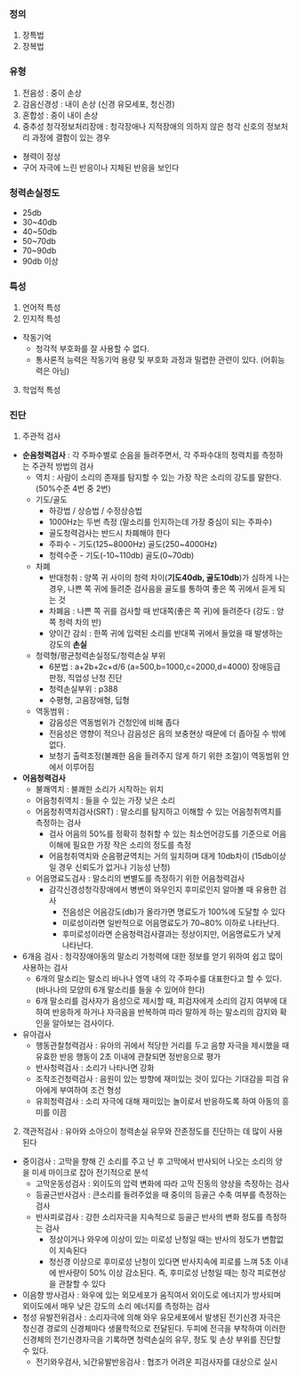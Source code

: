 ### 정의
1. 장특법
2. 장복법

### 유형
1. 전음성 : 중이 손상
2. 감음신경성 : 내이 손상 (신경 유모세포, 청신경)
3. 혼합성 : 중이 내이 손상
4. 중추성 청각정보처리장애 : 청각장애나 지적장애의 의하지 않은 청각 신호의 정보처리 과정에 결함이 있는 경우
  - 쳥력이 정상
  - 구어 자극에 느린 반응이나 지체된 반응을 보인다

### 청력손실정도
  - 25db
  - 30~40db
  - 40~50db
  - 50~70db
  - 70~90db
  - 90db 이상

### 특성
1. 언어적 특성
2. 인지적 특성
  - 작동기억
    - 청각적 부호화를 잘 사용할 수 없다.
    - 통사론적 능력은 작동기억 용량 및 부호화 과정과 밀렵한 관련이 있다. (어휘능력은 아님)
3. 학업적 특성

### 진단
1. 주관적 검사
  - **순음청력검사** : 각 주파수별로 순음을 들려주면서, 각 주파수대의 청력치를 측정하는 주관적 방법의 검사
    - 역치 : 사람이 소리의 존재를 탐지할 수 있는 가장 작은 소리의 강도를 말한다. (50%수준 4번 중 2번)
    - 기도/골도
      - 하강법 / 상승법 / 수정상승법
      - 1000Hz는 두번 측정 (말소리를 인지하는데 가장 중심이 되는 주파수)
      - 골도청력검사는 반드시 차폐해야 한다
      - 주파수 - 기도(125~8000Hz) 골도(250~4000Hz)
      - 청력수준 - 기도(-10~110db) 골도(0~70db)
    - 차폐
      - 반대청취 : 양쪽 귀 사이의 청력 차이(**기도40db, 골도10db**)가 심하게 나는 경우, 나쁜 쪽 귀에 들려준 검사음을 골도를 통하여 좋은 쪽 귀에서 듣게 되는 것
      - 차폐음 : 나쁜 쪽 귀를 검사할 때 반대쪽(좋은 쪽 귀)에 들려준다 (강도 : 양쪽 청력 차의 반)
      - 양이간 감쇠 : 한쪽 귀에 입력된 소리를 반대쪽 귀에서 들었을 때 발생하는 강도의 **손실**
    - 청력형/평균청력손실정도/청력손실 부위
      - 6분법 : a+2b+2c+d/6 (a=500,b=1000,c=2000,d=4000) 장애등급 판정, 직업성 난청 진단
      - 청력손실부위 : p388
      - 수평형, 고음장애형, 딥형
    - 역동범위 :
      - 감음성은 역동범위가 건청인에 비해 좁다
      - 전음성은 영향이 적으나 감음성은 음의 보충현상 때문에 더 좁아질 수 밖에 없다.
      - 보청기 출력조정(불쾌한 음을 들려주지 않게 하기 위한 조절)이 역동범위 안에서 이루어짐
  - **어음청력검사**
    - 불쾌역치 : 불쾌한 소리가 시작하는 위치
    - 어음청취역치 : 들을 수 있는 가장 낮은 소리
    - 어음청취역치검사(SRT) : 말소리를 탐지하고 이해할 수 있는 어음청취역치를 측정하는 검사
      - 검사 어음의 50%를 정확히 청취할 수 있는 최소언어강도를 기준으로 어음 이해에 필요한 가장 작은 소리의 정도를 측정
      - 어음청취역치와 순음평균역치는 거의 일치하며 대게 10db차이 (15db이상일 경우 신뢰도가 없거나 기능성 난청)
    - 어음명료도검사 : 말소리의 변별도를 측정하기 위한 어음청력검사
      - 감각신경성청각장애에서 병변이 와우인지 후미로인지 알아볼 때 유용한 검사
        - 전음성은 어음강도(db)가 올라가면 명료도가 100%에 도달할 수 있다
        - 미로성이라면 일반적으로 어음명료도가 70~80% 이하로 나타난다.
        - 후미로성이라면 순음청력검사결과는 정상이지만, 어음명료도가 낮게 나타난다.
  - 6개음 검사 : 청각장애아동의 말소리 가청력에 대한 정보를 얻기 위하여 쉽고 많이 사용하는 검사
    - 6개의 말소리는 말소리 바나나 영역 내의 각 주파수를 대표한다고 할 수 있다. (바나나의 모양의 6개 말소리를 들을 수 있어야 한다)
    - 6개 말소리를 검사자가 음성으로 제시할 때, 피검자에게 소리의 감지 여부에 대하여 반응하게 하거나 자극음을 반복하여 따라 말하게 하는 말소리의 감지와 확인을 알아보는 검사이다.
  - 유아검사
    - 행동관찰청력검사 : 유아의 귀에서 적당한 거리를 두고 음향 자극을 제시했을 때 유효한 반응 행동이 2초 이내에 관찰되면 정반응으로 평가
    - 반사청력검사 : 소리가 나타나면 강화
    - 조작조건청력검사 : 음원이 있는 방향에 재미있는 것이 있다는 기대감을 피검 유아에게 부여하여 조건 형성
    - 유희청력검사 : 소리 자극에 대해 재미있는 놀이로서 반응하도록 하여 아동의 흥미를 이끔
2. 객관적검사 : 유아와 소아으이 청력손실 유무와 잔존정도를 진단하는 데 많이 사용된다
  - 중이검사 : 고막을 향해 긴 소리를 주고 난 후 고막에서 반사되어 나오는 소리의 양을 미세 마이크로 잡아 전기적으로 분석
    - 고막운동성검사 : 외이도의 압력 변화에 따라 고막 진동의 양상을 측정하는 검사
    - 등골근반사검사 : 큰소리를 들려주었을 때 중이의 등골근 수축 여부를 측정하는 검사
    - 반사피로검사 : 강한 소리자극을 지속적으로 등골근 반사의 변화 정도를 측정하는 검사
      - 정상이거나 와우에 이상이 있는 미로성 난청일 때는 반사의 정도가 변함없이 지속된다
      - 청신경 이상으로 후미로성 난청이 있다면 반사지속에 피로를 느껴 5초 이내에 반사량이 50% 이상 감소된다. 즉, 후미로성 난청일 때는 청각 피로현상을 관찰할 수 있다
  - 이음향 방사검사 : 와우에 있는 외모세포가 움직여서 외이도로 에너지가 방사되며 외이도에서 매우 낮은 강도의 소리 에너지를 측정하는 검사
  - 청성 유발전위검사 : 소리자극에 의해 와우 유모세포에서 발생된 전기신경 자극은 청신경 경로의 신경체마다 생물학적으로 전달된다. 두피에 전극을 부착하여 이러한 신경체의 전기신경자극을 기록하면 청력손실의 유무, 정도 및 손상 부위를 진단할 수 있다.
    - 전기와우검사, 뇌간유발반응검사 : 협조가 어려운 피검사자를 대상으로 실시
